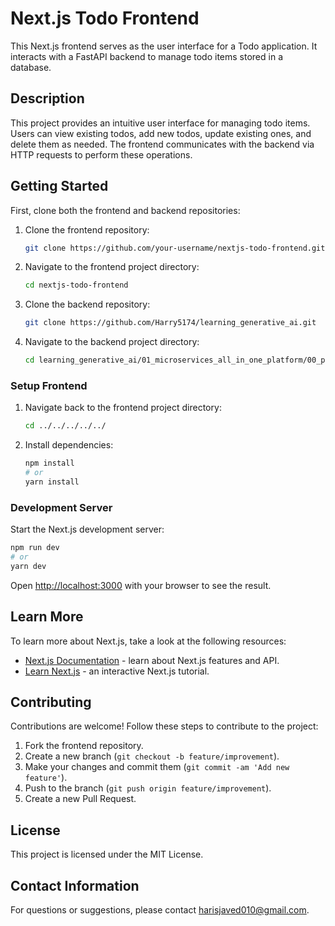 # Next.js Todo Frontend

This Next.js frontend serves as the user interface for a Todo application. It interacts with a FastAPI backend to manage todo items stored in a database.

## Description

This project provides an intuitive user interface for managing todo items. Users can view existing todos, add new todos, update existing ones, and delete them as needed. The frontend communicates with the backend via HTTP requests to perform these operations.

## Getting Started

First, clone both the frontend and backend repositories:

1. Clone the frontend repository:

   ```bash
   git clone https://github.com/your-username/nextjs-todo-frontend.git
   ```

2. Navigate to the frontend project directory:

   ```bash
   cd nextjs-todo-frontend
   ```

3. Clone the backend repository:

   ```bash
   git clone https://github.com/Harry5174/learning_generative_ai.git
   ```

4. Navigate to the backend project directory:

   ```bash
   cd learning_generative_ai/01_microservices_all_in_one_platform/00_python_poetry/00_poetry_projects/02_fastapi_todo_poetry_sqlmodel
   ```

### Setup Frontend

1. Navigate back to the frontend project directory:

   ```bash
   cd ../../../../../
   ```

2. Install dependencies:

   ```bash
   npm install
   # or
   yarn install
   ```

### Development Server

Start the Next.js development server:

```bash
npm run dev
# or
yarn dev
```

Open [http://localhost:3000](http://localhost:3000) with your browser to see the result.

## Learn More

To learn more about Next.js, take a look at the following resources:

- [Next.js Documentation](https://nextjs.org/docs) - learn about Next.js features and API.
- [Learn Next.js](https://nextjs.org/learn) - an interactive Next.js tutorial.

## Contributing

Contributions are welcome! Follow these steps to contribute to the project:

1. Fork the frontend repository.
2. Create a new branch (`git checkout -b feature/improvement`).
3. Make your changes and commit them (`git commit -am 'Add new feature'`).
4. Push to the branch (`git push origin feature/improvement`).
5. Create a new Pull Request.

## License

This project is licensed under the MIT License.

## Contact Information

For questions or suggestions, please contact [harisjaved010@gmail.com](mailto:harisjaved010@gmail.com).